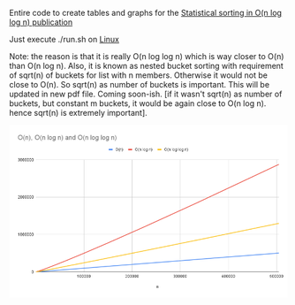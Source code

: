 Entire code to create tables and graphs for the [Statistical sorting in O(n log log n) publication](./Sorting/sorting3.pdf)

Just execute ./run.sh on [Linux](https://www.kernel.org/)

Note: the reason is that it is really O(n log log n) which is way closer to O(n) than O(n log n). Also, it is known as nested bucket sorting with requirement of sqrt(n) of buckets for list with n members. Otherwise it would not be close to O(n). So sqrt(n) as number of buckets is important. This will be updated in new pdf file. Coming soon-ish. [if it wasn't sqrt(n) as number of buckets, but constant m buckets, it would be again close to O(n log n). hence sqrt(n) is extremely important].

![o n log log n pic](./onloglogn.png)
